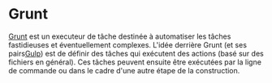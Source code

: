 # Grunt

[Grunt](http://gruntjs.com/) est un executeur de tâche destinée à automatiser les tâches fastidieuses et éventuellement complexes. L'idée derrière Grunt (et ses pairs[Gulp](GULP.md)) est de définir des tâches qui exécutent des actions (basé sur des fichiers en général). Ces tâches peuvent ensuite être exécutées par la ligne de commande ou dans le cadre d'une autre étape de la construction.
